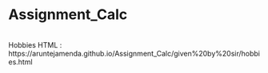 # Assignment_Calc
<br>
Hobbies HTML : https://aruntejamenda.github.io/Assignment_Calc/given%20by%20sir/hobbies.html
<br>

<br>

<br>
